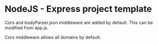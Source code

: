 # NodeJS - Express project template

Cors and bodyParser.json middleware are added by default. This can be modified from app.js.

Cors middleware allows all domains by default.
